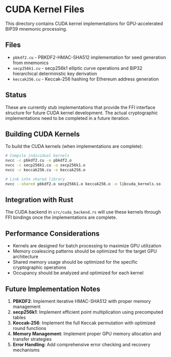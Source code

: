 # CUDA Kernel Files

This directory contains CUDA kernel implementations for GPU-accelerated BIP39 mnemonic processing.

## Files

- `pbkdf2.cu` - PBKDF2-HMAC-SHA512 implementation for seed generation from mnemonics
- `secp256k1.cu` - secp256k1 elliptic curve operations and BIP32 hierarchical deterministic key derivation
- `keccak256.cu` - Keccak-256 hashing for Ethereum address generation

## Status

These are currently stub implementations that provide the FFI interface structure for future CUDA kernel development. The actual cryptographic implementations need to be completed in a future iteration.

## Building CUDA Kernels

To build the CUDA kernels (when implementations are complete):

```bash
# Compile individual kernels
nvcc -c pbkdf2.cu -o pbkdf2.o
nvcc -c secp256k1.cu -o secp256k1.o  
nvcc -c keccak256.cu -o keccak256.o

# Link into shared library
nvcc --shared pbkdf2.o secp256k1.o keccak256.o -o libcuda_kernels.so
```

## Integration with Rust

The CUDA backend in `src/cuda_backend.rs` will use these kernels through FFI bindings once the implementations are complete.

## Performance Considerations

- Kernels are designed for batch processing to maximize GPU utilization
- Memory coalescing patterns should be optimized for the target GPU architecture
- Shared memory usage should be optimized for the specific cryptographic operations
- Occupancy should be analyzed and optimized for each kernel

## Future Implementation Notes

1. **PBKDF2**: Implement iterative HMAC-SHA512 with proper memory management
2. **secp256k1**: Implement efficient point multiplication using precomputed tables
3. **Keccak-256**: Implement the full Keccak permutation with optimized round functions
4. **Memory Management**: Implement proper GPU memory allocation and transfer strategies
5. **Error Handling**: Add comprehensive error checking and recovery mechanisms